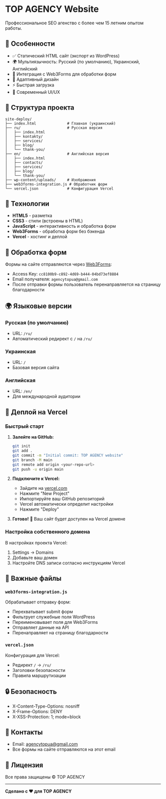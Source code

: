 # TOP AGENCY Website

Профессиональное SEO агенство с более чем 15 летним опытом работы.

## 🚀 Особенности

- ✅ Статический HTML сайт (экспорт из WordPress)
- 🌍 Мультиязычность: Русский (по умолчанию), Украинский, Английский
- 📧 Интеграция с Web3Forms для обработки форм
- 📱 Адаптивный дизайн
- ⚡ Быстрая загрузка
- 🎨 Современный UI/UX

## 📁 Структура проекта

```
site-deploy/
├── index.html              # Главная (украинский)
├── ru/                     # Русская версия
│   ├── index.html
│   ├── kontakty/
│   ├── services/
│   ├── blog/
│   └── thank-you/
├── en/                     # Английская версия
│   ├── index.html
│   ├── contacts/
│   ├── services/
│   ├── blog/
│   └── thank-you/
├── wp-content/uploads/     # Изображения
├── web3forms-integration.js # Обработчик форм
└── vercel.json             # Конфигурация Vercel
```

## 🔧 Технологии

- **HTML5** - разметка
- **CSS3** - стили (встроены в HTML)
- **JavaScript** - интерактивность и обработка форм
- **Web3Forms** - обработка форм без бэкенда
- **Vercel** - хостинг и деплой

## 📧 Обработка форм

Формы на сайте отправляются через [Web3Forms](https://web3forms.com):
- Access Key: `cc8100b9-c892-4d69-b444-04bd73ef8884`
- Email получателя: `agencytopua@gmail.com`
- После отправки формы пользователь перенаправляется на страницу благодарности

## 🌍 Языковые версии

### Русская (по умолчанию)
- URL: `/ru/`
- Автоматический редирект с `/` на `/ru/`

### Украинская
- URL: `/`
- Базовая версия сайта

### Английская
- URL: `/en/`
- Для международной аудитории

## 🚀 Деплой на Vercel

### Быстрый старт

1. **Залейте на GitHub:**
   ```bash
   git init
   git add .
   git commit -m "Initial commit: TOP AGENCY website"
   git branch -M main
   git remote add origin <your-repo-url>
   git push -u origin main
   ```

2. **Подключите к Vercel:**
   - Зайдите на [vercel.com](https://vercel.com)
   - Нажмите "New Project"
   - Импортируйте ваш GitHub репозиторий
   - Vercel автоматически определит настройки
   - Нажмите "Deploy"

3. **Готово!** 🎉
   Ваш сайт будет доступен на Vercel домене

### Настройка собственного домена

В настройках проекта Vercel:
1. Settings → Domains
2. Добавьте ваш домен
3. Настройте DNS записи согласно инструкциям Vercel

## 📝 Важные файлы

### `web3forms-integration.js`
Обрабатывает отправку форм:
- Перехватывает submit форм
- Фильтрует служебные поля WordPress
- Переименовывает поля для Web3Forms
- Отправляет данные на API
- Перенаправляет на страницу благодарности

### `vercel.json`
Конфигурация для Vercel:
- Редирект `/` → `/ru/`
- Заголовки безопасности
- Правила маршрутизации

## 🔒 Безопасность

- X-Content-Type-Options: nosniff
- X-Frame-Options: DENY
- X-XSS-Protection: 1; mode=block

## 📱 Контакты

- Email: agencytopua@gmail.com
- Все формы на сайте отправляются на этот email

## 📄 Лицензия

Все права защищены © TOP AGENCY

---

**Сделано с ❤️ для TOP AGENCY**

